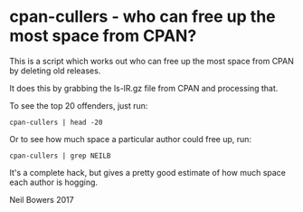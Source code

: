 # cpan-cullers - who can free up the most space from CPAN?

This is a script which works out who can free up the most space from
CPAN by deleting old releases.

It does this by grabbing the ls-lR.gz file from CPAN and processing that.

To see the top 20 offenders, just run:

    cpan-cullers | head -20

Or to see how much space a particular author could free up, run:

    cpan-cullers | grep NEILB

It's a complete hack, but gives a pretty good estimate of how much space
each author is hogging.

Neil Bowers
2017
